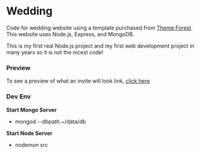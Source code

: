 # Wedding
Code for wedding website using a template purchased from [Theme Forest](https://themeforest.net/item/union-wedding-template-with-page-builder/10450812).  This website uses Node.js, Express, and MongoDB. 

This is my first real Node.js project and my first web development project in many years so it is not the nicest code!

### Preview
To see a preview of what an invite will look link, [click here](https://brittaniandriley.com/invite/d38abbd0-d2aa-11eb-bb7c-45f47554a212)

### Dev Env
**Start Mongo Server**
- mongod --dbpath ~/data/db

**Start Node Server**
- nodemon src
